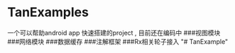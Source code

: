 # TanExamples
一个可以帮助android app 快速搭建的project , 目前还在编码中
###视图模块
###网络模块
###数据缓存
###注解框架
###Rx相关轮子接入
"# TanExample" 
